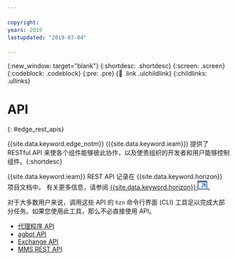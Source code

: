 ```yaml
---

copyright:
years: 2019
lastupdated: "2019-07-04"

---
```


{:new_window: target="blank"}
{:shortdesc: .shortdesc}
{:screen: .screen}
{:codeblock: .codeblock}
{:pre: .pre}
{:child: .link .ulchildlink}
{:childlinks: .ullinks}

# API
{: #edge_rest_apis}

{{site.data.keyword.edge_notm}} ({{site.data.keyword.ieam}}) 提供了 RESTful API 来使各个组件能够彼此协作，以及使贵组织的开发者和用户能够控制组件。{:shortdesc}

{{site.data.keyword.ieam}} REST API 记录在 {{site.data.keyword.horizon}} 项目文档中。 有关更多信息，请参阅 [{{site.data.keyword.horizon}} ![在新选项卡中打开](../../images/icons/launch-glyph.svg "在新选项卡中打开")](https://github.com/open-horizon)。

对于大多数用户来说，调用这些 API 的 `hzn` 命令行界面 (CLI) 工具足以完成大部分任务。如果您使用此工具，那么不必直接使用 API。

* [代理程序 API](agent_api.md)
* [agbot API](agbot_api.md)
* [Exchange API](exchange_api.md)
* [ MMS REST API](mms_api.md)
